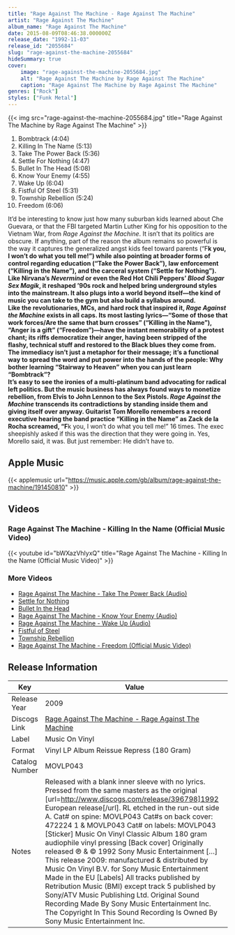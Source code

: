 ```yaml
---
title: "Rage Against The Machine - Rage Against The Machine"
artist: "Rage Against The Machine"
album_name: "Rage Against The Machine"
date: 2015-08-09T08:46:38.000000Z
release_date: "1992-11-03"
release_id: "2055684"
slug: "rage-against-the-machine-2055684"
hideSummary: true
cover:
    image: "rage-against-the-machine-2055684.jpg"
    alt: "Rage Against The Machine by Rage Against The Machine"
    caption: "Rage Against The Machine by Rage Against The Machine"
genres: ["Rock"]
styles: ["Funk Metal"]
---
```


{{< img src="rage-against-the-machine-2055684.jpg" title="Rage Against The Machine by Rage Against The Machine" >}}

<!-- section break -->

1. Bombtrack (4:04)
2. Killing In The Name (5:13)
3. Take The Power Back (5:36)
4. Settle For Nothing (4:47)
5. Bullet In The Head (5:08)
6. Know Your Enemy (4:55)
7. Wake Up (6:04)
8. Fistful Of Steel (5:31)
9. Township Rebellion (5:24)
10. Freedom (6:06)

<!-- section break -->


It’d be interesting to know just how many suburban kids learned about Che Guevara, or that the FBI targeted Martin Luther King for his opposition to the Vietnam War, from <i>Rage Against the Machine</i>. It isn’t that its politics are obscure. If anything, part of the reason the album remains so powerful is the way it captures the generalized angst kids feel toward parents (“F**k you, I won’t do what you tell me!”) while also pointing at broader forms of control regarding education (“Take the Power Back”), law enforcement (“Killing in the Name”), and the carceral system (“Settle for Nothing”). Like Nirvana’s <i>Nevermind</i> or even the Red Hot Chili Peppers’ <i>Blood Sugar Sex Magik</i>, it reshaped ’90s rock and helped bring underground styles into the mainstream. It also plugs into a world beyond itself—the kind of music you can take to the gym but also build a syllabus around.<br />
	Like the revolutionaries, MCs, and hard rock that inspired it, <i>Rage Against the Machine</i> exists in all caps. Its most lasting lyrics—“Some of those that work forces/Are the same that burn crosses” (“Killing in the Name”), “Anger is a gift” (“Freedom”)—have the instant memorability of a protest chant; its riffs democratize their anger, having been stripped of the flashy, technical stuff and restored to the Black blues they come from. The immediacy isn’t just a metaphor for their message; it’s a functional way to spread the word and put power into the hands of the people: Why bother learning “Stairway to Heaven” when you can just learn “Bombtrack”?<br />
	It’s easy to see the ironies of a multi-platinum band advocating for radical left politics. But the music business has always found ways to monetize rebellion, from Elvis to John Lennon to the Sex Pistols. <i>Rage Against the Machine</i> transcends its contradictions by standing inside them and giving itself over anyway. Guitarist Tom Morello remembers a record executive hearing the band practice “Killing in the Name” as Zack de la Rocha screamed, “F**k you, I won’t do what you tell me!” 16 times. The exec sheepishly asked if this was the direction that they were going in. Yes, Morello said, it was. But just remember: He didn’t have to.
 



## Apple Music
{{< applemusic url="https://music.apple.com/gb/album/rage-against-the-machine/191450810" >}}





## Videos
### Rage Against The Machine - Killing In the Name (Official Music Video)
{{< youtube id="bWXazVhlyxQ" title="Rage Against The Machine - Killing In the Name (Official Music Video)" >}}<br>

### More Videos

- [Rage Against The Machine - Take The Power Back (Audio)](https://www.youtube.com/watch?v=qKSNABST4b0)
- [Settle for Nothing](https://www.youtube.com/watch?v=fLndnUeWlQo)
- [Bullet In the Head](https://www.youtube.com/watch?v=BbbWzMGSUuE)
- [Rage Against The Machine - Know Your Enemy (Audio)](https://www.youtube.com/watch?v=JukTvlrh-Wk)
- [Rage Against The Machine - Wake Up (Audio)](https://www.youtube.com/watch?v=4lzqUe1Qfec)
- [Fistful of Steel](https://www.youtube.com/watch?v=UnRhHYaX8Cw)
- [Township Rebellion](https://www.youtube.com/watch?v=Q04d4O8etHI)
- [Rage Against The Machine - Freedom (Official Music Video)](https://www.youtube.com/watch?v=H_vQt_v8Jmw)


## Release Information
|  Key           | Value                                                |
| ---------------| ---------------------------------------------------- |
| Release Year   | 2009                                   |
| Discogs Link   | [Rage Against The Machine - Rage Against The Machine](https://www.discogs.com/release/2055684-Rage-Against-The-Machine-Rage-Against-The-Machine) |
| Label          | Music On Vinyl |
| Format         | Vinyl LP Album Reissue Repress (180 Gram) |
| Catalog Number | MOVLP043 |
| Notes | Released with a blank inner sleeve with no lyrics. Pressed from the same masters as the original [url=http://www.discogs.com/release/396798]1992 European release[/url]. RL etched in the run-out side A.  Cat# on spine: MOVLP043 Cat#s on back cover: 472224 1 & MOVLP043  Cat# on labels: MOVLP043  [Sticker] Music On Vinyl Classic Album 180 gram audiophile vinyl pressing  [Back cover] Originally released ℗ & © 1992 Sony Music Entertainment […] This release 2009: manufactured & distributed by Music On Vinyl B.V. for Sony Music Entertainment Made in the EU  [Labels] All tracks published by Retribution Music (BMI) except track 5 published by Sony/ATV Music Publishing Ltd.  Original Sound Recording Made By Sony Music Entertainment Inc. The Copyright In This Sound Recording Is Owned By Sony Music Entertainment Inc. |